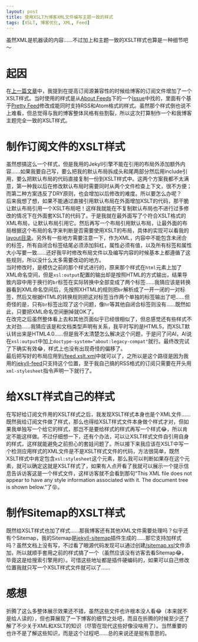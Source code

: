 ```yaml
---
layout: post
title: 使用XSLT为博客XML文件编写主题一致的样式
tags: [XSLT, 博客优化, XML, Feed]
---
```


  虽然XML是机器读的内容……不过加上和主题一致的XSLT样式也算是一种细节吧～<!--more-->    

# 起因
  在[上一篇文章](/2025/06/02/optimize.html#%E5%AF%B9%E4%BA%8E%E8%AE%A2%E9%98%85%E8%BD%AF%E4%BB%B6%E7%9A%84%E5%85%BC%E5%AE%B9%E6%80%A7%E6%94%AF%E6%8C%81)中，我提到在提高订阅源兼容性的时候给博客的订阅文件增加了一个XSLT样式。当时使用的样式是从[About Feeds](https://github.com/genmon/aboutfeeds/)下的一个[Issue](https://github.com/genmon/aboutfeeds/issues/26)中找的，里面有个基于[Pretty Feed](https://github.com/genmon/aboutfeeds/blob/main/tools/pretty-feed-v3.xsl)修改成能同时支持RSS和Atom格式的样式。虽然那个样式倒也说不上难看，但总觉得与我的博客整体风格有些割裂，所以这次打算制作一个和我博客主题完全一致的XSLT样式。   

# 制作订阅文件的XSLT样式
  虽然想搞这么一个样式，但是我用的Jekyll引擎不能在引用的布局外添加额外内容……如果我要自己写，要么把我的默认布局拆成头和尾两部分然后用include引用，要么把默认布局的代码直接复制一份到XSLT样式中。这两个方案我都不太满意，第一种我以后在修改默认布局时需要同时从两个文件检查上下文，很不方便；而第二种方案违反了DRY原则，也会增加以后修改的难度。所以要怎么办呢？   
  后来我想了想，如果不能通过直接引用默认布局在外面增加XSLT的代码，那干脆让默认布局引用一个XSLT布局吧！这样我就能在不复制默认布局也不进行过多修改的情况下在外面套XSLT的代码了。于是我就在最外面写了个符合XSLT格式的XML布局，让默认布局引用它。然后再写一个布局引用默认布局，让最外面的布局根据这个布局的名字来判断是否需要使用XSLT的布局，具体的实现可以看我的[layout目录](https://github.com/Mabbs/mabbs.github.io/tree/master/_layouts)。另外有一些地方需要注意一下，作为XML，内容中不能包含未闭合的标签，所有自闭合标签结尾必须添加斜杠，属性必须有值，以及所有标签和属性大小写要一致……还好我平时修改布局文件以及编写内容的时候基本上都遵循了这些规则，所以没什么太多需要改动的地方。   
  当时修改时，是模仿之前的那个样式进行的，原来那个样式在`html`元素上加了XML命名空间，但是`xsl:output`配置的输出却是按照HTML的方式输出，结果导致内容中用于换行的`br`标签在实际转换中全部变成了两个标签……我猜应该是转换器看到XML命名空间后，先按照XHTML的规则把`br`解析成了一开一闭的一对标签，然后又根据HTML的转换规则把这对标签当作两个单独的标签输出了吧……但奇怪的是，只有`br`标签出现了这个问题，像`hr`等其他自闭合标签则没有……既然如此，只要把XML命名空间删掉就OK了。   
  在改完之后虽然整体看上去和其他页面似乎已经很相似了，但总感觉还有些样式不太对劲……我猜应该是和文档类型声明有关系，我平时写的是HTML5，而XSLT默认转出来是HTML4.0……但是我不太清楚怎么解决这个问题，于是问了问AI，AI说在`xsl:output`中加上`doctype-system="about:legacy-compat"`就行。最终改完试了下确实有效😂，样式上也没有出现奇怪的偏移了。   
  最后把写好的布局应用到[/feed.xslt.xml](/feed.xslt.xml)中就可以了，之所以是这个路径是因为我用的[jekyll-feed](https://github.com/jekyll/jekyll-feed)只支持这个位置，至于我自己搞的RSS格式的订阅只需要在开头用`xml-stylesheet`指令声明一下就行了。   

# 给XSLT样式自己的样式
  在写好给订阅文件用的XSLT样式之后，我发现XSLT样式本身也是个XML文件……既然我给订阅文件做了样式，那么也得给XSLT样式文件本身做个样式才对，但如果我单独写一个给它的样式，那岂不是要给样式的样式再写一个样式😂，所以肯定不能这样做。不过仔细想一下，还有个办法，可以让XSLT样式文件自引用自身的样式，这样就能避免之前担心的套娃问题了。所以接下来我应该在XSLT中写一个检测应用样式的XML文件是不是XSLT样式文件的代码，方法很简单，既然XSLT样式中肯定包含`xsl:stylesheet`这个元素，那么我可以判断如果存在这个元素，就可以确定这就是XSLT样式了，如果有人点开看了我就可以展示一个提示信息告诉访客这是一个样式文件，这样访客就不会看到那句“This XML file does not appear to have any style information associated with it. The document tree is shown below.”了😝。   

# 制作Sitemap的XSLT样式
  既然给XSLT样式也加了样式……那我博客还有其他XML文件需要处理吗？似乎还有个Sitemap，我的Sitemap是[jekyll-sitemap](https://github.com/jekyll/jekyll-sitemap)插件生成的……那它支持加样式吗？虽然文档上没有写，不过看了眼源代码发现可以通过创建[/sitemap.xsl](/sitemap.xsl)文件添加，所以就顺手套用之前的样式搞了一个（虽然应该没有访客去看Sitemap😂，毕竟这是给搜索引擎用的）。可惜这些地址都是插件硬编码的，如果可以自己修改位置我就只写一个XSLT样式文件就可以了……   

# 感想
  折腾了这么多整体展示效果还不错，虽然这些文件也许根本没人看😂（本来就不是给人读的），但也算展现了一下博客的细节之处吧，而且在折腾的时候至少还了解了不少关于XML和XSLT的知识（尽管在现代这些好像没啥用了）。当然重要的也许不是了解这些知识，而是这个过程吧……总的来说还是挺有意思的。   